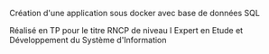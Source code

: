 Création d'une application sous docker avec base de données SQL

Réalisé en TP pour le titre RNCP de niveau I Expert en Etude et Développement du Système d'Information
